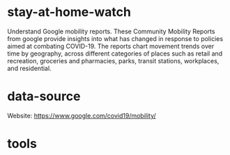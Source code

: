 # stay-at-home-watch
Understand Google mobility reports. 
These Community Mobility Reports from google provide insights into what has changed in response to policies aimed at combating COVID-19. 
The reports chart movement trends over time by geography, across different categories of places such as retail and recreation, groceries and pharmacies, parks, transit stations, workplaces, and residential.  

# data-source
Website: https://www.google.com/covid19/mobility/

# tools
